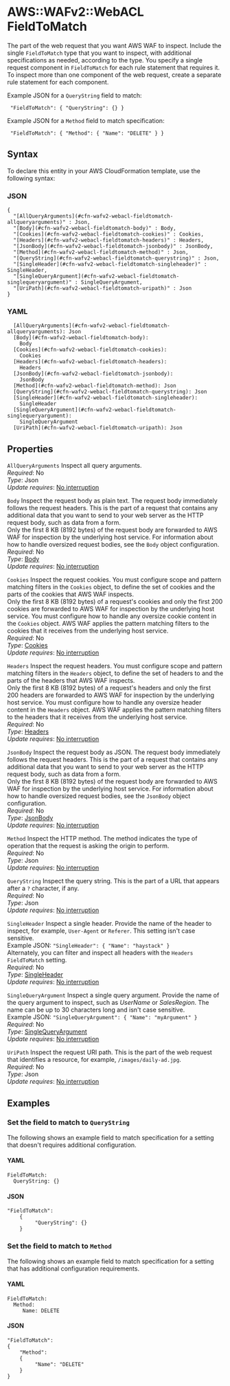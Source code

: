 # AWS::WAFv2::WebACL FieldToMatch<a name="aws-properties-wafv2-webacl-fieldtomatch"></a>

The part of the web request that you want AWS WAF to inspect\. Include the single `FieldToMatch` type that you want to inspect, with additional specifications as needed, according to the type\. You specify a single request component in `FieldToMatch` for each rule statement that requires it\. To inspect more than one component of the web request, create a separate rule statement for each component\.

Example JSON for a `QueryString` field to match: 

 ` "FieldToMatch": { "QueryString": {} }` 

Example JSON for a `Method` field to match specification:

 ` "FieldToMatch": { "Method": { "Name": "DELETE" } }` 

## Syntax<a name="aws-properties-wafv2-webacl-fieldtomatch-syntax"></a>

To declare this entity in your AWS CloudFormation template, use the following syntax:

### JSON<a name="aws-properties-wafv2-webacl-fieldtomatch-syntax.json"></a>

```
{
  "[AllQueryArguments](#cfn-wafv2-webacl-fieldtomatch-allqueryarguments)" : Json,
  "[Body](#cfn-wafv2-webacl-fieldtomatch-body)" : Body,
  "[Cookies](#cfn-wafv2-webacl-fieldtomatch-cookies)" : Cookies,
  "[Headers](#cfn-wafv2-webacl-fieldtomatch-headers)" : Headers,
  "[JsonBody](#cfn-wafv2-webacl-fieldtomatch-jsonbody)" : JsonBody,
  "[Method](#cfn-wafv2-webacl-fieldtomatch-method)" : Json,
  "[QueryString](#cfn-wafv2-webacl-fieldtomatch-querystring)" : Json,
  "[SingleHeader](#cfn-wafv2-webacl-fieldtomatch-singleheader)" : SingleHeader,
  "[SingleQueryArgument](#cfn-wafv2-webacl-fieldtomatch-singlequeryargument)" : SingleQueryArgument,
  "[UriPath](#cfn-wafv2-webacl-fieldtomatch-uripath)" : Json
}
```

### YAML<a name="aws-properties-wafv2-webacl-fieldtomatch-syntax.yaml"></a>

```
  [AllQueryArguments](#cfn-wafv2-webacl-fieldtomatch-allqueryarguments): Json
  [Body](#cfn-wafv2-webacl-fieldtomatch-body): 
    Body
  [Cookies](#cfn-wafv2-webacl-fieldtomatch-cookies): 
    Cookies
  [Headers](#cfn-wafv2-webacl-fieldtomatch-headers): 
    Headers
  [JsonBody](#cfn-wafv2-webacl-fieldtomatch-jsonbody): 
    JsonBody
  [Method](#cfn-wafv2-webacl-fieldtomatch-method): Json
  [QueryString](#cfn-wafv2-webacl-fieldtomatch-querystring): Json
  [SingleHeader](#cfn-wafv2-webacl-fieldtomatch-singleheader): 
    SingleHeader
  [SingleQueryArgument](#cfn-wafv2-webacl-fieldtomatch-singlequeryargument): 
    SingleQueryArgument
  [UriPath](#cfn-wafv2-webacl-fieldtomatch-uripath): Json
```

## Properties<a name="aws-properties-wafv2-webacl-fieldtomatch-properties"></a>

`AllQueryArguments`  <a name="cfn-wafv2-webacl-fieldtomatch-allqueryarguments"></a>
Inspect all query arguments\.   
*Required*: No  
*Type*: Json  
*Update requires*: [No interruption](https://docs.aws.amazon.com/AWSCloudFormation/latest/UserGuide/using-cfn-updating-stacks-update-behaviors.html#update-no-interrupt)

`Body`  <a name="cfn-wafv2-webacl-fieldtomatch-body"></a>
Inspect the request body as plain text\. The request body immediately follows the request headers\. This is the part of a request that contains any additional data that you want to send to your web server as the HTTP request body, such as data from a form\.   
Only the first 8 KB \(8192 bytes\) of the request body are forwarded to AWS WAF for inspection by the underlying host service\. For information about how to handle oversized request bodies, see the `Body` object configuration\.   
*Required*: No  
*Type*: [Body](aws-properties-wafv2-webacl-body.md)  
*Update requires*: [No interruption](https://docs.aws.amazon.com/AWSCloudFormation/latest/UserGuide/using-cfn-updating-stacks-update-behaviors.html#update-no-interrupt)

`Cookies`  <a name="cfn-wafv2-webacl-fieldtomatch-cookies"></a>
Inspect the request cookies\. You must configure scope and pattern matching filters in the `Cookies` object, to define the set of cookies and the parts of the cookies that AWS WAF inspects\.   
Only the first 8 KB \(8192 bytes\) of a request's cookies and only the first 200 cookies are forwarded to AWS WAF for inspection by the underlying host service\. You must configure how to handle any oversize cookie content in the `Cookies` object\. AWS WAF applies the pattern matching filters to the cookies that it receives from the underlying host service\.   
*Required*: No  
*Type*: [Cookies](aws-properties-wafv2-webacl-cookies.md)  
*Update requires*: [No interruption](https://docs.aws.amazon.com/AWSCloudFormation/latest/UserGuide/using-cfn-updating-stacks-update-behaviors.html#update-no-interrupt)

`Headers`  <a name="cfn-wafv2-webacl-fieldtomatch-headers"></a>
Inspect the request headers\. You must configure scope and pattern matching filters in the `Headers` object, to define the set of headers to and the parts of the headers that AWS WAF inspects\.   
Only the first 8 KB \(8192 bytes\) of a request's headers and only the first 200 headers are forwarded to AWS WAF for inspection by the underlying host service\. You must configure how to handle any oversize header content in the `Headers` object\. AWS WAF applies the pattern matching filters to the headers that it receives from the underlying host service\.   
*Required*: No  
*Type*: [Headers](aws-properties-wafv2-webacl-headers.md)  
*Update requires*: [No interruption](https://docs.aws.amazon.com/AWSCloudFormation/latest/UserGuide/using-cfn-updating-stacks-update-behaviors.html#update-no-interrupt)

`JsonBody`  <a name="cfn-wafv2-webacl-fieldtomatch-jsonbody"></a>
Inspect the request body as JSON\. The request body immediately follows the request headers\. This is the part of a request that contains any additional data that you want to send to your web server as the HTTP request body, such as data from a form\.   
Only the first 8 KB \(8192 bytes\) of the request body are forwarded to AWS WAF for inspection by the underlying host service\. For information about how to handle oversized request bodies, see the `JsonBody` object configuration\.   
*Required*: No  
*Type*: [JsonBody](aws-properties-wafv2-webacl-jsonbody.md)  
*Update requires*: [No interruption](https://docs.aws.amazon.com/AWSCloudFormation/latest/UserGuide/using-cfn-updating-stacks-update-behaviors.html#update-no-interrupt)

`Method`  <a name="cfn-wafv2-webacl-fieldtomatch-method"></a>
Inspect the HTTP method\. The method indicates the type of operation that the request is asking the origin to perform\.   
*Required*: No  
*Type*: Json  
*Update requires*: [No interruption](https://docs.aws.amazon.com/AWSCloudFormation/latest/UserGuide/using-cfn-updating-stacks-update-behaviors.html#update-no-interrupt)

`QueryString`  <a name="cfn-wafv2-webacl-fieldtomatch-querystring"></a>
Inspect the query string\. This is the part of a URL that appears after a `?` character, if any\.  
*Required*: No  
*Type*: Json  
*Update requires*: [No interruption](https://docs.aws.amazon.com/AWSCloudFormation/latest/UserGuide/using-cfn-updating-stacks-update-behaviors.html#update-no-interrupt)

`SingleHeader`  <a name="cfn-wafv2-webacl-fieldtomatch-singleheader"></a>
Inspect a single header\. Provide the name of the header to inspect, for example, `User-Agent` or `Referer`\. This setting isn't case sensitive\.  
Example JSON: `"SingleHeader": { "Name": "haystack" }`   
Alternately, you can filter and inspect all headers with the `Headers` `FieldToMatch` setting\.   
*Required*: No  
*Type*: [SingleHeader](aws-properties-wafv2-webacl-singleheader.md)  
*Update requires*: [No interruption](https://docs.aws.amazon.com/AWSCloudFormation/latest/UserGuide/using-cfn-updating-stacks-update-behaviors.html#update-no-interrupt)

`SingleQueryArgument`  <a name="cfn-wafv2-webacl-fieldtomatch-singlequeryargument"></a>
Inspect a single query argument\. Provide the name of the query argument to inspect, such as *UserName* or *SalesRegion*\. The name can be up to 30 characters long and isn't case sensitive\.   
Example JSON: `"SingleQueryArgument": { "Name": "myArgument" }`   
*Required*: No  
*Type*: [SingleQueryArgument](aws-properties-wafv2-webacl-singlequeryargument.md)  
*Update requires*: [No interruption](https://docs.aws.amazon.com/AWSCloudFormation/latest/UserGuide/using-cfn-updating-stacks-update-behaviors.html#update-no-interrupt)

`UriPath`  <a name="cfn-wafv2-webacl-fieldtomatch-uripath"></a>
Inspect the request URI path\. This is the part of the web request that identifies a resource, for example, `/images/daily-ad.jpg`\.  
*Required*: No  
*Type*: Json  
*Update requires*: [No interruption](https://docs.aws.amazon.com/AWSCloudFormation/latest/UserGuide/using-cfn-updating-stacks-update-behaviors.html#update-no-interrupt)

## Examples<a name="aws-properties-wafv2-webacl-fieldtomatch--examples"></a>



### Set the field to match to `QueryString`<a name="aws-properties-wafv2-webacl-fieldtomatch--examples--Set_the_field_to_match_to_QueryString_"></a>

The following shows an example field to match specification for a setting that doesn't requires additional configuration\. 

#### YAML<a name="aws-properties-wafv2-webacl-fieldtomatch--examples--Set_the_field_to_match_to_QueryString_--yaml"></a>

```
FieldToMatch:
  QueryString: {}
```

#### JSON<a name="aws-properties-wafv2-webacl-fieldtomatch--examples--Set_the_field_to_match_to_QueryString_--json"></a>

```
"FieldToMatch": 
    { 
         "QueryString": {} 
    }
```

### Set the field to match to `Method`<a name="aws-properties-wafv2-webacl-fieldtomatch--examples--Set_the_field_to_match_to_Method_"></a>

The following shows an example field to match specification for a setting that has additional configuration requirements\. 

#### YAML<a name="aws-properties-wafv2-webacl-fieldtomatch--examples--Set_the_field_to_match_to_Method_--yaml"></a>

```
FieldToMatch:
  Method:
     Name: DELETE
```

#### JSON<a name="aws-properties-wafv2-webacl-fieldtomatch--examples--Set_the_field_to_match_to_Method_--json"></a>

```
"FieldToMatch": 
{ 
    "Method": 
    { 
         "Name": "DELETE" 
    } 
}
```